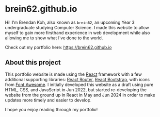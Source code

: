 # brein62.github.io

Hi! I'm Brendan Koh, also known as `brein62`, an upcoming Year 3 undergraduate studying Computer Science. I made this website to allow myself to gain more firsthand experience in web development while also allowing me to show what I've done to the world.

Check out my portfolio here: https://brein62.github.io

## About this project

This portfolio website is made using the [React](https://react.dev/) framework with a few additional supporting libraries: [React Router](https://reactrouter.com/en/main), [React Bootstrap](https://react-bootstrap.netlify.app/), with icons from [Font Awesome](https://fontawesome.com/). I initially developed this website as a draft using pure HTML, CSS, and JavaScript in Jun 2022, but started re-developing the website from the ground up in React in May and Jun 2024 in order to make updates more timely and easier to develop.

I hope you enjoy reading through my portfolio!